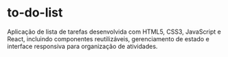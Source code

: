 # to-do-list
Aplicação de lista de tarefas desenvolvida com HTML5, CSS3, JavaScript e React, incluindo componentes reutilizáveis, gerenciamento de estado e interface responsiva para organização de atividades.

